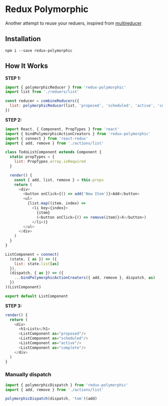 # Redux Polymorphic

Another attempt to reuse your reduers, inspired from [multireducer](https://github.com/erikras/multireducer)

## Installation

```
npm i --save redux-polymorphic
```

## How It Works

**STEP 1:**

```javascript
import { polymorphicReducer } from 'redux-polymorphic'
import list from './reduers/list'

const reducer = combineReducers({
  list: polymorphicReducer(list, 'proposed', 'scheduled', 'active', 'complete')
})
```

**STEP 2:**
```javascript
import React, { Component, PropTypes } from 'react'
import { bindPolymorphicActionCreators } from 'redux-polymorphic'
import { connect } from 'react-redux'
import { add, remove } from './actions/list'

class TodoListComponent extends Component {
  static propTypes = {
    list: PropTypes.array.isRequired
  }

  render() {
    const { add, list, remove } = this.props
    return (
      <div>
        <button onClick={() => add('New Item')}>Add</button>
        <ul>
          {list.map((item, index) =>
            <li key={index}>
              {item}
              (<button onClick={() => remove(item)}>X</button>)
            </li>)}
        </ul>
      </div>
    )
  }
}

ListComponent = connect(
  (state, { as }) => ({
    list: state.list[as]
  }),
  (dispatch, { as }) => ({
    ...bindPolymorphicActionCreators({ add, remove }, dispatch, as)
  })
)(ListComponent)

export default ListComponent
```

**STEP 3:**

```javascript
render() {
  return (
    <div>
      <h1>Lists</h1>
      <ListComponent as="proposed"/>
      <ListComponent as="scheduled"/>
      <ListComponent as="active"/>
      <ListComponent as="complete"/>
    </div>
  )
}
```

### Manually dispatch

```javascript
import { polymorphicDispatch } from 'redux-polymorphic'
import { add, remove } from './actions/list'

polymorphicDispatch(dispatch, 'tom')(add)
```
